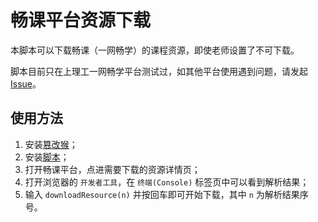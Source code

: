 # 畅课平台资源下载

本脚本可以下载畅课（一网畅学）的课程资源，即使老师设置了不可下载。

脚本目前只在上理工一网畅学平台测试过，如其他平台使用遇到问题，请发起 [Issue](https://github.com/BobLiu0518/TronClass-Resource-Download/issues)。

## 使用方法

1. 安装[篡改猴](https://www.tampermonkey.net/)；
2. 安装[脚本](https://greasyfork.org/zh-CN/scripts/518886-%E4%B8%80%E7%BD%91%E7%95%85%E5%AD%A6-%E7%95%85%E8%AF%BE-%E8%B5%84%E6%BA%90%E4%B8%8B%E8%BD%BD)；
3. 打开畅课平台，点进需要下载的资源详情页；
4. 打开浏览器的 `开发者工具`，在 `终端(Console)` 标签页中可以看到解析结果；
5. 输入 `downloadResource(n)` 并按回车即可开始下载，其中 `n` 为解析结果序号。
